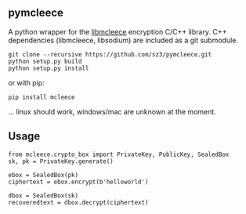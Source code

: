 ## pymcleece

A python wrapper for the [libmcleece](https://github.com/sz3/libmcleece) encryption C/C++ library. C++ dependencies (libmcleece, libsodium) are included as a git submodule.

```
git clone --recursive https://github.com/sz3/pymcleece.git
python setup.py build
python setup.py install
```
or with pip:
```
pip install mcleece
```

... linux should work, windows/mac are unknown at the moment.

## Usage

```
from mcleece.crypto_box import PrivateKey, PublicKey, SealedBox
sk, pk = PrivateKey.generate()

ebox = SealedBox(pk)
ciphertext = ebox.encrypt(b'helloworld')

dbox = SealedBox(sk)
recoveredtext = dbox.decrypt(ciphertext)
```

